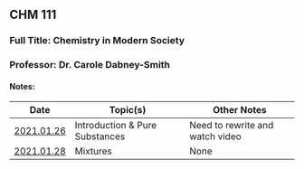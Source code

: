 ## CHM 111
### Full Title: Chemistry in Modern Society
### Professor: Dr. Carole Dabney-Smith

#### Notes:

|    Date    | Topic(s) | Other Notes |
| ---------- | -------- | ----- |
| [2021.01.26](2021.01.26.md) | Introduction & Pure Substances | Need to rewrite and watch video |
| [2021.01.28](2021.01.28.md) | Mixtures | None |